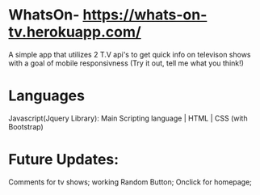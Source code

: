 # WhatsOn- https://whats-on-tv.herokuapp.com/
A simple app that utilizes 2 T.V api's to get quick info on televison shows with a goal of mobile responsivness (Try it out, tell me what you think!)

# Languages
Javascript(Jquery Library): Main Scripting language | HTML | CSS (with Bootstrap)

# Future Updates:
Comments for tv shows; working Random Button; Onclick for homepage;
